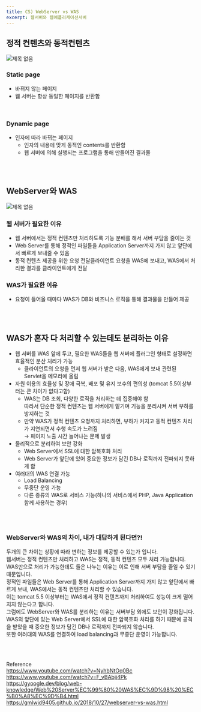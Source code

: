```yaml
---
title: CS) WebServer vs WAS
excerpt: 웹서버와 웹애플리케이션서버
---
```


## 정적 컨텐츠와 동적컨텐츠  

![제목 없음](https://user-images.githubusercontent.com/103614357/202237156-569b564c-f9f2-4726-a2a8-57d7df77118f.png)  

### Static page   

- 바뀌지 않는 페이지  
- 웹 서버는 항상 동일한 페이지를 반환함   

<br/>

### Dynamic page

- 인자에 따라 바뀌는 페이지
    - 인자의 내용에 맞게 동적인 contents를 반환함
    - 웹 서버에 의해 실행되는 프로그램을 통해 만들어진 결과물

<br/><br/>

## WebServer와 WAS

![제목 없음](https://user-images.githubusercontent.com/103614357/202237317-27f7d17c-9eff-4ddf-bc2c-702b7732fb2b.png)   

### 웹 서버가 필요한 이유  

- 웹 서버에서는 정적 컨텐츠만 처리하도록 기능 분배를 해서 서버 부담을 줄이는 것
- Web Server를 통해 정적인 파일들을 Application Server까지 가지 않고 앞단에서 빠르게 보내줄 수 있음
- 동적 컨텐츠 제공을 위한 요청 전달클라이언트 요청을 WAS에 보내고, WAS에서 처리한 결과를 클라이언트에게 전달

### WAS가 필요한 이유

- 요청이 들어올 때마다 WAS가 DB와 비즈니스 로직을 통해 결과물을 만들어 제공

<br/><br/>

## WAS가 혼자 다 처리할 수 있는데도 분리하는 이유

- 웹 서버를 WAS 앞에 두고, 필요한 WAS들을 웹 서버에 플러그인 형태로 설정하면 효율적인 분산 처리가 가능  
    - 클라이언트의 요청을 먼저 웹 서버가 받은 다음, WAS에게 보내 관련된 Servlet을 메모리에 올림   
- 자원 이용의 효율성 및 장애 극복, 배포 및 유지 보수의 편의성 (tomcat 5.5이상부터는 큰 차이가 없다고함)   
    - WAS는 DB 조회, 다양한 로직을 처리하는 데 집중해야 함      
      따라서 단순한 정적 컨텐츠는 웹 서버에게 맡기며 기능을 분리시켜 서버 부하를 방지하는 것      
    - 만약 WAS가 정적 컨텐츠 요청까지 처리하면, 부하가 커지고 동적 컨텐츠 처리가 지연되면서 수행 속도가 느려짐    
    → 페이지 노출 시간 늘어나는 문제 발생  
- 물리적으로 분리하여 보안 강화
    - Web Server에서 SSL에 대한 암복호화 처리   
    - Web Server가 앞단에 있어 중요한 정보가 담긴 DB나 로직까지 전파되지 못하게 함  
- 여러대의 WAS 연결 가능
    - Load Balancing
    - 무중단 운영 가능
    - 다른 종류의 WAS로 서비스 가능(하나의 서비스에서 PHP, Java Application 함께 사용하는 경우)

<br/><br/>

### WebServer와 WAS의 차이, 내가 대답하게 된다면?!    
두개의 큰 차이는 상황에 따라 변하는 정보를 제공할 수 있는가 입니다.     
웹서버는 정적 컨텐츠만 처리하고 WAS는 정적, 동적 컨텐츠 모두 처리 가능합니다.      
WAS만으로 처리가 가능한데도 둘은 나누는 이유는 이로 인해 서버 부담을 줄일 수 있기 때문입니다.      
정적인 파일들은 Web Server를 통해 Application Server까지 가지 않고 앞단에서 빠르게 보내, WAS에서는 동적 컨텐츠만 처리할 수 있습니다.      
이는 tomcat 5.5 이상부터는 WAS에서 정적 컨텐츠까지 처리하여도 성능이 크게 떨어지지 않는다고 합니다.      
그럼에도 WebServer와 WAS를 분리하는 이유는 서버부담 외에도 보안이 강화됩니다.     
WAS의 앞단에 있는 Web Server에서 SSL에 대한 암복호화 처리를 하기 때문에 공격을 받았을 때 중요한 정보가 담긴 DB나 로직까지 전파되지 않습니다.     
또한 여러대의 WAS를 연결하여 load balancing과 무중단 운영이 가능합니다.   

<br/><br/>     

Reference     
https://www.youtube.com/watch?v=NyhbNtOq0Bc     
https://www.youtube.com/watch?v=F_vBAbjj4Pk     
https://gyoogle.dev/blog/web-knowledge/Web%20Server%EC%99%80%20WAS%EC%9D%98%20%EC%B0%A8%EC%9D%B4.html    
https://gmlwjd9405.github.io/2018/10/27/webserver-vs-was.html     
<br/> 
